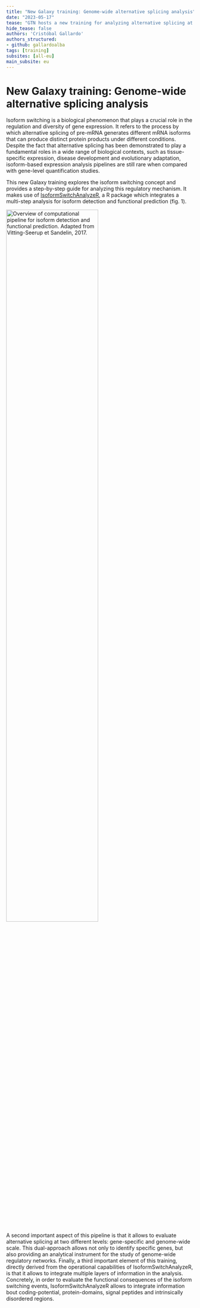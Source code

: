 ```yaml
---
title: "New Galaxy training: Genome-wide alternative splicing analysis"
date: "2023-05-17"
tease: "GTN hosts a new training for analyzing alternative splicing at genome-wide scale"
hide_tease: false
authors: 'Cristóbal Gallardo'
authors_structured:
- github: gallardoalba
tags: [training]
subsites: [all-eu]
main_subsite: eu
---
```



# New Galaxy training: Genome-wide alternative splicing analysis

Isoform switching is a biological phenomenon that plays a crucial role in the regulation and diversity of gene expression. It refers to the process by which alternative splicing of pre-mRNA generates different mRNA isoforms that can produce distinct protein products under different conditions. Despite the fact that alternative splicing has been demonstrated to play a fundamental roles in a wide range of biological contexts, such as tissue-specific expression, disease development and evolutionary adaptation, isoform-based expression analysis pipelines are still rare when compared with gene-level quantification studies.

This new Galaxy training explores the isoform switching concept and provides a step-by-step guide for analyzing this regulatory mechanism. It makes use of [IsoformSwitchAnalyzeR](https://bioconductor.org/packages/release/bioc/html/IsoformSwitchAnalyzeR.html), a R package which integrates a multi-step analysis for isoform detection and functional prediction (fig. 1).

<div class='center'>
<a href="https://aacrjournals.org/mcr/article/15/9/1206/268100/The-Landscape-of-Isoform-Switches-in-Human">
<img src="/news/2023-05-15-isoform-usage-training/isoformswitchanalyzer.jpeg" alt="Overview of computational pipeline for isoform detection and functional prediction. Adapted from Vitting-Seerup et Sandelin, 2017." width="70%" /></a>
</div>

A second important aspect of this pipeline is that it allows to evaluate alternative splicing at two different levels: gene-specific and genome-wide scale. This dual-approach allows not only to identify specific genes, but also providing an analytical instrument for the study of genome-wide regulatory networks. Finally, a third important element of this training, directly derived from the operational capabilities of IsoformSwitchAnalyzeR, is that it allows to integrate multiple layers of information in the analysis. Concretely, in order to evaluate the functional consequences of the isoform switching events, IsoformSwitchAnalyzeR allows to integrate information bout coding-potential, protein-domains, signal peptides and intrinsically disordered regions.